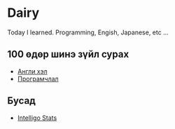 # Dairy

Today I learned. Programming, Engish, Japanese, etc ...

## 100 өдөр шинэ зүйл сурах

- [Англи хэл](/100dayofx/english)
- [Програмчлал](/100dayofx/code)


## Бусад 

- [Intelligo Stats](./notes/stats.md)
